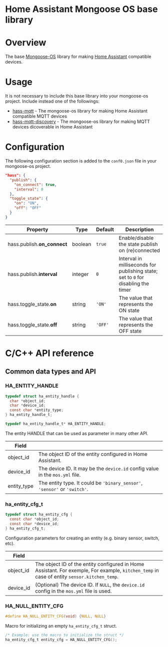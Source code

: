 Home Assistant Mongoose OS base library
=======================================
# Overview
The base [Mongoose-OS](https://mongoose-os.com) library for making [Home Assistant](https://www.home-assistant.io) compatible devices.
# Usage
It is not necessary to include this base library into your mongoose-os project. Include instead one of the followings:
 - [hass-mqtt](https://github.com/zendiy-mgos/hass-mqtt) - The mongoose-os library for making Home Assistant compatible MQTT devices
 - [hass-mqtt-discovery](https://github.com/zendiy-mgos/hass-mqtt-discovery) - The mongoose-os library for making MQTT devices dicoverable in Home Assistant
# Configuration
The following configuration section is added to the `conf0.json` file in your mongoose-os project.
```json
"hass": {
  "publish": {
    "on_connect": true,
    "interval": 0
  },
  "toggle_state": {
    "on": "ON",
    "off": "OFF"
  }
}
```
|Property|Type|Default|Description|
|--|--|--|--|
|hass.publish.**on_connect**|boolean|`true`|Enable/disable the state publish on (re)connected|
|hass.publish.**interval**|integer|`0`|Interval in milliseconds for publishing state; set to `0` for disabling the timer|
|hass.toggle_state.**on**|string|`'ON'`|The value that represents the ON state|
|hass.toggle_state.**off**|string|`'OFF'`|The value that represents the OFF state|
# C/C++ API reference
## Common data types and API
### HA_ENTITY_HANDLE
```c
typedef struct ha_entity_handle {
  char *object_id;
  char *device_id;
  const char *entity_type;
} ha_entity_handle_t;

typedef ha_entity_handle_t* HA_ENTITY_HANDLE;
```
The entity HANDLE that can be used as parameter in many other API.

|Field||
|--|--|
|object_id|The object ID of the entity configured in Home Assistant.|
|device_id|The device ID. It may be the `device.id` config value in the `mos.yml` file.|
|entity_type|The entity type. It could be `'binary_sensor'`, `'sensor'` or `'switch'`.|
### ha_entity_cfg_t
```c
typedef struct ha_entity_cfg {
  const char *object_id;
  const char *device_id;
} ha_entity_cfg_t;
```
Configuration parameters for creating an entity (e.g. binary sensor, switch, etc).

|Field||
|--|--|
|object_id|The object ID of the entity configured in Home Assistant. For exemple, For example, `kitchen_temp` in case of entity `sensor.kitchen_temp`.|
|device_id|(Optional) The device ID. If `NULL`, the `device.id` config in the `mos.yml` file is used.|
### HA_NULL_ENTITY_CFG
```c
#define HA_NULL_ENTITY_CFG(void) {NULL, NULL}
```
Macro for initializing an empty `ha_entity_cfg_t` struct.
```c
/* Example: use the macro to initialize the struct */
ha_entity_cfg_t entity_cfg = HA_NULL_ENTITY_CFG();
```
